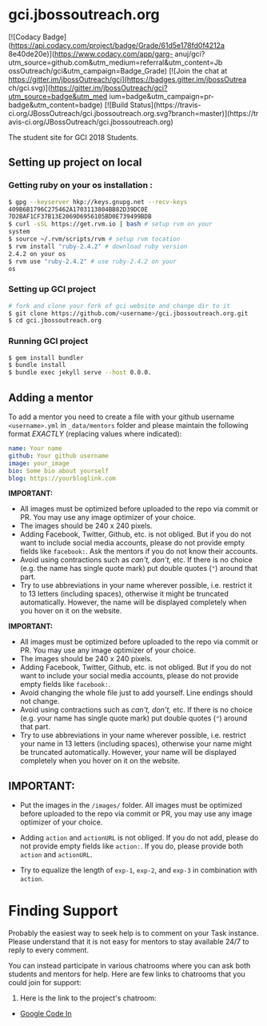 # gci.jbossoutreach.org

[![Codacy
Badge](https://api.codacy.com/project/badge/Grade/61d5e178fd0f4212a
8e40de20e)](https://www.codacy.com/app/garg-
anuj/gci?utm_source=github.com&amp;utm_medium=referral&amp;utm_content=Jb
ossOutreach/gci&amp;utm_campaign=Badge_Grade)
[![Join the chat at
https://gitter.im/jbossOutreach/gci](https://badges.gitter.im/jbossOutrea
ch/gci.svg)](https://gitter.im/jbossOutreach/gci?utm_source=badge&utm_med
ium=badge&utm_campaign=pr-badge&utm_content=badge)
[![Build Status](https://travis-
ci.org/JBossOutreach/gci.jbossoutreach.org.svg?branch=master)](https://tr
avis-ci.org/JBossOutreach/gci.jbossoutreach.org)

The student site for GCI 2018 Students.

## Setting up project on local

### Getting ruby on your os installation :

```sh
$ gpg --keyserver hkp://keys.gnupg.net --recv-keys
409B6B1796C275462A1703113804BB82D39DC0E
7D2BAF1CF37B13E2069D6956105BD0E739499BDB
$ curl -sSL https://get.rvm.io | bash # setup rvm on your
system
$ source ~/.rvm/scripts/rvm # setup rvm tocation
$ rvm install "ruby-2.4.2" # download ruby version
2.4.2 on your os
$ rvm use "ruby-2.4.2" # use ruby-2.4.2 on your
os
```

### Setting up GCI project

```sh
# fork and clone your fork of gci website and change dir to it
$ git clone https://github.com/<username>/gci.jbossoutreach.org.git
$ cd gci.jbossoutreach.org
```

### Running GCI project

```sh
$ gem install bundler
$ bundle install
$ bundle exec jekyll serve --host 0.0.0.
```

## Adding a mentor


To add a mentor you need to create a file with your github username
`<username>.yml` in `_data/mentors` folder and please maintain the
following format *EXACTLY* (replacing values where indicated):

```yaml
name: Your name
github: Your github username
image: your_image
bio: Some bio about yourself
blog: https://yourbloglink.com
```

**IMPORTANT:**

- All images must be optimized before uploaded to the repo via commit or
PR. You may use any image optimizer of your choice.
- The images should be 240 x 240 pixels.
- Adding Facebook, Twitter, Github, etc. is not obliged. But if you do
not want to include social media accounts, please do not provide empty
fields like `facebook:`. Ask the mentors if you do not know their
accounts.
- Avoid using contractions such as *can't, don't,* etc. If there is no
choice (e.g. the name has single quote mark) put double quotes (`"`)
around that part.
- Try to use abbreviations in your name wherever possible, i.e. restrict
it to 13 letters (including spaces), otherwise it might be truncated
automatically. However, the name will be displayed completely when you
hover on it on the website.

**IMPORTANT:**

- All images must be optimized before uploaded to the repo via commit or
PR. You may use any image optimizer of your choice.
- The images should be 240 x 240 pixels.
- Adding Facebook, Twitter, Github, etc. is not obliged. But if you do
not want to include your social media accounts, please do not provide
empty fields like `facebook:`.
- Avoid changing the whole file just to add yourself. Line endings should
not change.
- Avoid using contractions such as *can't, don't,* etc. If there is no
choice (e.g. your name has single quote mark) put double quotes (`"`)
around that part.
- Try to use abbreviations in your name wherever possible, i.e. restrict
your name in 13 letters (including spaces), otherwise your name might be
truncated automatically. However, your name will be displayed completely
when you hover on it on the website.

## **IMPORTANT:**

- Put the images in the `/images/` folder. All images must be optimized
before uploaded to the repo via commit or PR, you may use any image
optimizer of your choice.


- Adding `action` and `actionURL` is not obliged. If you do not add,
please do not provide empty fields like `action:`. If you do, please
provide both `action` and `actionURL`.
- Try to equalize the length of `exp-1`, `exp-2`, and `exp-3` in
combination with `action`.

# Finding Support

Probably the easiest way to seek help is to comment on your Task
instance. Please understand that it is not easy for mentors to stay
available 24/7 to reply to every comment.

You can instead participate in various chatrooms where you can ask both
students and mentors for help. Here are few links to chatrooms that you
could join for support:

1. Here is the link to the project's chatroom:
- [Google Code In](https://gitter.im/jbossOutreach/gci)


